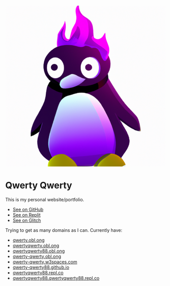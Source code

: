 ![](/imgs/pfp.png)

# Qwerty Qwerty

This is my personal website/portfolio.

- [See on GitHub](https://github.com/Qwerty-Qwerty88/Qwerty-Qwerty88.github.io)
- [See on Replit](https://replit.com/@QwertyQwerty88/QwertyQwerty88)
- [See on Glitch](https://glitch.com/~qwertyqwerty88)

Trying to get as many domains as I can. Currently have:
- [qwerty.obl.ong](https://qwerty.obl.ong)
- [qwertyqwerty.obl.ong](https://qwertyqwerty.obl.ong)
- [qwertyqwerty88.obl.ong](https://qwertyqwerty88.obl.ong)
- [qwerty-qwerty.obl.ong](https://qwerty-qwerty.obl.ong)
- [qwerty-qwerty.w3spaces.com](https://qwerty-qwerty.w3spaces.com)
- [qwerty-qwerty88.github.io](https://qwerty-qwerty88.github.io)
- [qwertyqwerty88.repl.co](https://qwertyqwerty88.repl.co)
- [qwertyqwerty88.qwertyqwerty88.repl.co](https://qwertyqwerty88.qwertyqwerty88.repl.co)
